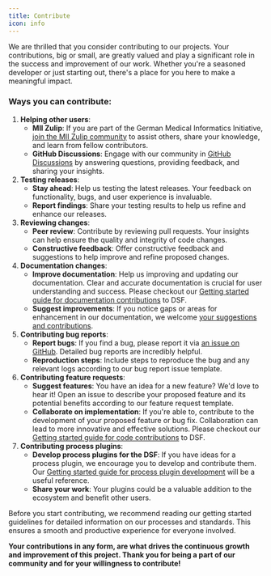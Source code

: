 ```yaml
---
title: Contribute
icon: info
---
```


We are thrilled that you consider contributing to our projects. Your contributions, big or small, are greatly valued and play a significant role in the success and improvement of our work. Whether you're a seasoned developer or just starting out, there's a place for you here to make a meaningful impact.

### **Ways you can contribute:**


1. **Helping other users**:
    * **MII Zulip**: If you are part of the German Medical Informatics Initiative, [join the MII Zulip community](https://mii.zulipchat.com/#narrow/stream/392426-Data-Sharing-Framework-.28DSF.29) to assist others, share your knowledge, and learn from fellow contributors.
    * **GitHub Discussions**: Engage with our community in [GitHub Discussions](https://github.com/datasharingframework/dsf/discussions) by answering questions, providing feedback, and sharing your insights.
2. **Testing releases**:
    * **Stay ahead**: Help us testing the latest releases. Your feedback on functionality, bugs, and user experience is invaluable.
    * **Report findings**: Share your testing results to help us refine and enhance our releases.
3. **Reviewing changes**:
    * **Peer review**: Contribute by reviewing pull requests. Your insights can help ensure the quality and integrity of code changes.
    * **Constructive feedback**: Offer constructive feedback and suggestions to help improve and refine proposed changes.
4. **Documentation changes**:
    * **Improve documentation**: Help us improving and updating our documentation. Clear and accurate documentation is crucial for user understanding and success. Please checkout our [Getting started guide for documentation contributions](./documentation) to DSF.
    * **Suggest improvements**: If you notice gaps or areas for enhancement in our documentation, we welcome [your suggestions and contributions](https://github.com/datasharingframework/datasharingframework.github.io).
5. **Contributing bug reports**:
    * **Report bugs**: If you find a bug, please report it via [an issue on GitHub](https://github.com/datasharingframework/dsf/issues). Detailed bug reports are incredibly helpful.
    * **Reproduction steps**: Include steps to reproduce the bug and any relevant logs according to our bug report issue template.
6. **Contributing feature requests**:
    * **Suggest features**: You have an idea for a new feature? We'd love to hear it! Open an issue to describe your proposed feature and its potential benefits according to our feature request template.
    * **Collaborate on implementation**: If you're able to, contribute to the development of your proposed feature or bug fix. Collaboration can lead to more innovative and effective solutions. Please checkout our [Getting started guide for code contributions](./code) to DSF.
7. **Contributing process plugins**:
    * **Develop process plugins for the DSF**: If you have ideas for a process plugin, we encourage you to develop and contribute them. Our [Getting started guide for process plugin development](https://dsf.dev/stable/develop/) will be a useful reference.
    * **Share your work**: Your plugins could be a valuable addition to the ecosystem and benefit other users.

Before you start contributing, we recommend reading our getting started guidelines for detailed information on our processes and standards. This ensures a smooth and productive experience for everyone involved.

**Your contributions in any form, are what drives the continuous growth and improvement of this project. Thank you for being a part of our community and for your willingness to contribute!**